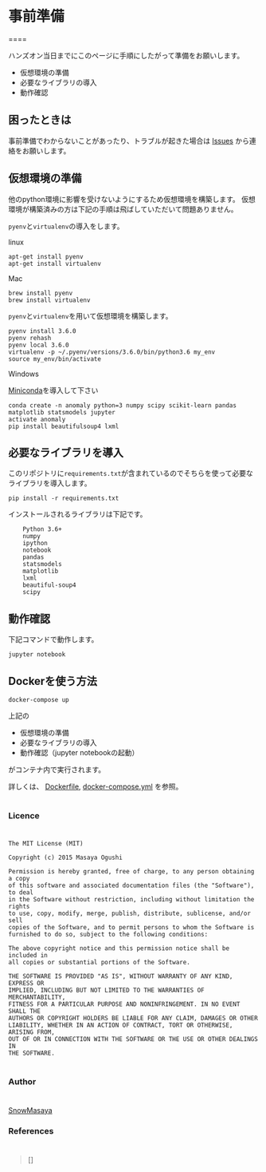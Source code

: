 # 事前準備
====

ハンズオン当日までにこのページに手順にしたがって準備をお願いします。

- 仮想環境の準備
- 必要なライブラリの導入
- 動作確認

## 困ったときは

事前準備でわからないことがあったり、トラブルが起きた場合は [Issues](https://github.com/SnowMasaya/time_series_anomaly_detect_hands_on/issues) から連絡をお願いします。

## 仮想環境の準備

他のpython環境に影響を受けないようにするため仮想環境を構築します。
仮想環境が構築済みの方は下記の手順は飛ばしていただいて問題ありません。

`pyenv`と`virtualenv`の導入をします。

linux
```
apt-get install pyenv
apt-get install virtualenv
```
Mac
```
brew install pyenv
brew install virtualenv
```

`pyenv`と`virtualenv`を用いて仮想環境を構築します。

```
pyenv install 3.6.0
pyenv rehash
pyenv local 3.6.0
virtualenv -p ~/.pyenv/versions/3.6.0/bin/python3.6 my_env
source my_env/bin/activate

```

Windows

[Miniconda](https://conda.io/miniconda.html)を導入して下さい

```
conda create -n anomaly python=3 numpy scipy scikit-learn pandas matplotlib statsmodels jupyter
activate anomaly
pip install beautifulsoup4 lxml
````

## 必要なライブラリを導入


このリポジトリに`requirements.txt`が含まれているのでそちらを使って必要なライブラリを導入します。

```
pip install -r requirements.txt
```

インストールされるライブラリは下記です。

```
    Python 3.6+
    numpy
    ipython
    notebook
    pandas
    statsmodels
    matplotlib
    lxml
    beautiful-soup4
    scipy

```

## 動作確認

下記コマンドで動作します。

```
jupyter notebook
```

## Dockerを使う方法
```
docker-compose up
```

上記の
- 仮想環境の準備
- 必要なライブラリの導入
- 動作確認（jupyter notebookの起動）

がコンテナ内で実行されます。

詳しくは、 [Dockerfile](./Dockerfile), [docker-compose.yml](./docker-compose.yml) を参照。


#
### Licence
#
```
The MIT License (MIT)

Copyright (c) 2015 Masaya Ogushi

Permission is hereby granted, free of charge, to any person obtaining a copy
of this software and associated documentation files (the "Software"), to deal
in the Software without restriction, including without limitation the rights
to use, copy, modify, merge, publish, distribute, sublicense, and/or sell
copies of the Software, and to permit persons to whom the Software is
furnished to do so, subject to the following conditions:

The above copyright notice and this permission notice shall be included in
all copies or substantial portions of the Software.

THE SOFTWARE IS PROVIDED "AS IS", WITHOUT WARRANTY OF ANY KIND, EXPRESS OR
IMPLIED, INCLUDING BUT NOT LIMITED TO THE WARRANTIES OF MERCHANTABILITY,
FITNESS FOR A PARTICULAR PURPOSE AND NONINFRINGEMENT. IN NO EVENT SHALL THE
AUTHORS OR COPYRIGHT HOLDERS BE LIABLE FOR ANY CLAIM, DAMAGES OR OTHER
LIABILITY, WHETHER IN AN ACTION OF CONTRACT, TORT OR OTHERWISE, ARISING FROM,
OUT OF OR IN CONNECTION WITH THE SOFTWARE OR THE USE OR OTHER DEALINGS IN
THE SOFTWARE.
```
#
### Author
#
[SnowMasaya](https://github.com/SnowMasaya)
### References
#
>[]<br>
